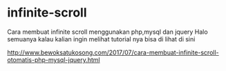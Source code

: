 # infinite-scroll
Cara membuat infinite scroll menggunakan php,mysql dan jquery
Halo semuanya kalau kalian ingin melihat tutorial nya bisa di lihat di sini 

http://www.bewoksatukosong.com/2017/07/cara-membuat-infinite-scroll-otomatis-php-mysql-jquery.html
